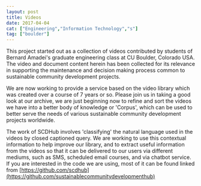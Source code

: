 ```yaml
---
layout: post
title: Videos
date: 2017-04-04
cat: ["Engineering","Information Technology","s"]
tag: ["boulder"]
---
```


This project started out as a collection of videos contributed by students of Bernard Amadei's graduate engineering class at CU Boulder, Colorado USA.  The video and document content herein has been collected for its relevance in supporting the maintenance and decision making process common to sustainable community development projects.

We are now working to provide a service based on the video library which was created over a course of 7 years or so. Please join us in taking a good look at our archive, we are just beginning now to refine and sort the videos we have into a better body of knowledge or 'Corpus', which can be used to better serve the needs of various sustainable community development projects worldwide.

The work of SCDHub involves 'classifying' the natural language used in the videos by closed captioned query.  We are working to use this contextual information to help improve our library, and to extract useful information from the videos so that it can be delivered to our users via different mediums, such as SMS, scheduled email courses, and via chatbot service.  If you are interested in the code we are using, most of it can be found linked from [https://github.com/scdhub](https://github.com/sustainablecommunitydevelopmenthub)

&nbsp;